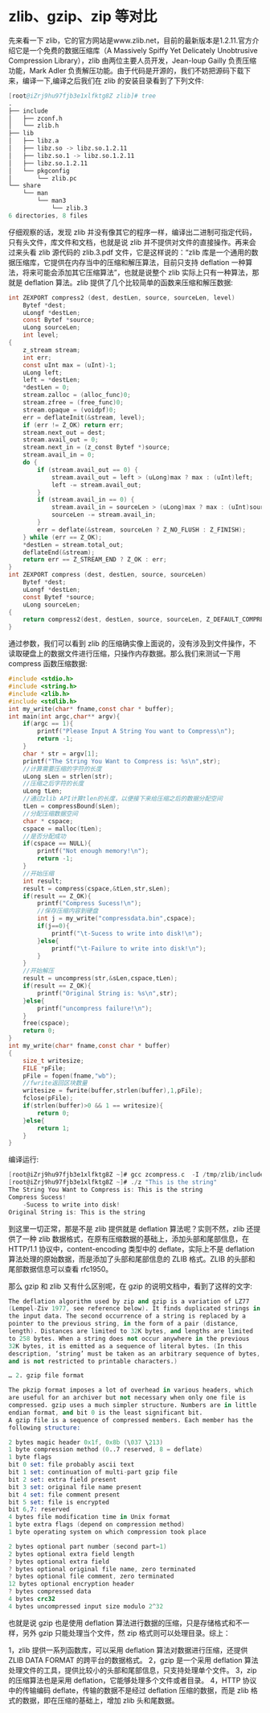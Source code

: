 # zlib、gzip、zip 等对比

先来看一下 zlib，它的官方网站是www.zlib.net，目前的最新版本是1.2.11.官方介绍它是一个免费的数据压缩库（A Massively Spiffy Yet Delicately Unobtrusive Compression Library），zlib 由两位主要人员开发，Jean-loup Gailly 负责压缩功能，Mark Adler 负责解压功能。由于代码是开源的，我们不妨把源码下载下来，编译一下,编译之后我们在 zlib 的安装目录看到了下列文件:

```s
[root@iZrj9hu97fjb3e1xlfktg8Z zlib]# tree
.
├── include
│   ├── zconf.h
│   └── zlib.h
├── lib
│   ├── libz.a
│   ├── libz.so -> libz.so.1.2.11
│   ├── libz.so.1 -> libz.so.1.2.11
│   ├── libz.so.1.2.11
│   └── pkgconfig
│       └── zlib.pc
└── share
    └── man
        └── man3
            └── zlib.3
6 directories, 8 files
```

仔细观察的话，发现 zlib 并没有像其它的程序一样，编译出二进制可指定代码，只有头文件，库文件和文档，也就是说 zlib 并不提供对文件的直接操作。再来会过来头看 zlib 源代码的 zlib.3.pdf 文件，它是这样说的：“zlib 库是一个通用的数据压缩库，它提供在内存当中的压缩和解压算法，目前只支持 deflation 一种算法，将来可能会添加其它压缩算法”，也就是说整个 zlib 实际上只有一种算法，那就是 deflation 算法。zlib 提供了几个比较简单的函数来压缩和解压数据:

```c
int ZEXPORT compress2 (dest, destLen, source, sourceLen, level)
    Bytef *dest;
    uLongf *destLen;
    const Bytef *source;
    uLong sourceLen;
    int level;
{
    z_stream stream;
    int err;
    const uInt max = (uInt)-1;
    uLong left;
    left = *destLen;
    *destLen = 0;
    stream.zalloc = (alloc_func)0;
    stream.zfree = (free_func)0;
    stream.opaque = (voidpf)0;
    err = deflateInit(&stream, level);
    if (err != Z_OK) return err;
    stream.next_out = dest;
    stream.avail_out = 0;
    stream.next_in = (z_const Bytef *)source;
    stream.avail_in = 0;
    do {
        if (stream.avail_out == 0) {
            stream.avail_out = left > (uLong)max ? max : (uInt)left;
            left -= stream.avail_out;
        }
        if (stream.avail_in == 0) {
            stream.avail_in = sourceLen > (uLong)max ? max : (uInt)sourceLen;
            sourceLen -= stream.avail_in;
        }
        err = deflate(&stream, sourceLen ? Z_NO_FLUSH : Z_FINISH);
    } while (err == Z_OK);
    *destLen = stream.total_out;
    deflateEnd(&stream);
    return err == Z_STREAM_END ? Z_OK : err;
}
int ZEXPORT compress (dest, destLen, source, sourceLen)
    Bytef *dest;
    uLongf *destLen;
    const Bytef *source;
    uLong sourceLen;
{
    return compress2(dest, destLen, source, sourceLen, Z_DEFAULT_COMPRESSION);
}
```

通过参数，我们可以看到 zlib 的压缩确实像上面说的，没有涉及到文件操作，不读取硬盘上的数据文件进行压缩，只操作内存数据。那么我们来测试一下用 compress 函数压缩数据:

```c
#include <stdio.h>
#include <string.h>
#include <zlib.h>
#include <stdlib.h>
int my_write(char* fname,const char * buffer);
int main(int argc,char** argv){
    if(argc == 1){
        printf("Please Input A String You want to Compress\n");
        return -1;
    }
    char * str = argv[1];
    printf("The String You Want to Compress is: %s\n",str);
    //计算需要压缩的字符的长度
    uLong sLen = strlen(str);
    //压缩之后字符的长度
    uLong tLen;
    //通过zlib API计算tlen的长度，以便接下来给压缩之后的数据分配空间
    tLen = compressBound(sLen);
    //分配压缩数据空间
    char * cspace;
    cspace = malloc(tLen);
    //是否分配成功
    if(cspace == NULL){
        printf("Not enough memory!\n");
        return -1;
    }
    //开始压缩
    int result;
    result = compress(cspace,&tLen,str,sLen);
    if(result == Z_OK){
        printf("Compress Sucess!\n");
        //保存压缩内容到硬盘
        int j = my_write("compressdata.bin",cspace);
        if(j==0){
            printf("\t-Sucess to write into disk!\n");
        }else{
            printf("\t-Failure to write into disk!\n");
        }
    }
    //开始解压
    result = uncompress(str,&sLen,cspace,tLen);
    if(result == Z_OK){
        printf("Original String is: %s\n",str);
    }else{
        printf("uncompress failure!\n");
    }
    free(cspace);
    return 0;
}
int my_write(char* fname,const char * buffer)
{
    size_t writesize;
    FILE *pFile;
    pFile = fopen(fname,"wb");
    //fwrite返回区块数量
    writesize = fwrite(buffer,strlen(buffer),1,pFile);
    fclose(pFile);
    if(strlen(buffer)>0 && 1 == writesize){
        return 0;
    }else{
        return 1;
    }
}
```

编译运行:

```c
[root@iZrj9hu97fjb3e1xlfktg8Z ~]# gcc zcompress.c  -I /tmp/zlib/include/ -lz -L /tmp/zlib/lib/ -o z
[root@iZrj9hu97fjb3e1xlfktg8Z ~]# ./z "This is the string"
The String You Want to Compress is: This is the string
Compress Sucess!
	-Sucess to write into disk!
Original String is: This is the string
```

到这里一切正常，那是不是 zlib 提供就是 deflation 算法呢？实则不然，zlib 还提供了一种 zlib 数据格式，在原有压缩数据的基础上，添加头部和尾部信息，在 HTTP/1.1 协议中，content-encoding 类型中的 deflate，实际上不是 deflation 算法处理的原始数据，而是添加了头部和尾部信息的 ZLIB 格式。ZLIB 的头部和尾部数据信息可以查看 rfc1950。

那么 gzip 和 zlib 又有什么区别呢，在 gzip 的说明文档中，看到了这样的文字:

```s
The deflation algorithm used by zip and gzip is a variation of LZ77
(Lempel-Ziv 1977, see reference below). It finds duplicated strings in
the input data. The second occurrence of a string is replaced by a
pointer to the previous string, in the form of a pair (distance,
length). Distances are limited to 32K bytes, and lengths are limited
to 258 bytes. When a string does not occur anywhere in the previous
32K bytes, it is emitted as a sequence of literal bytes. (In this
description, ‘string’ must be taken as an arbitrary sequence of bytes,
and is not restricted to printable characters.)

… 2. gzip file format

The pkzip format imposes a lot of overhead in various headers, which
are useful for an archiver but not necessary when only one file is
compressed. gzip uses a much simpler structure. Numbers are in little
endian format, and bit 0 is the least significant bit.
A gzip file is a sequence of compressed members. Each member has the
following structure:

2 bytes magic header 0x1f, 0x8b (\037 \213)
1 byte compression method (0..7 reserved, 8 = deflate)
1 byte flags
bit 0 set: file probably ascii text
bit 1 set: continuation of multi-part gzip file
bit 2 set: extra field present
bit 3 set: original file name present
bit 4 set: file comment present
bit 5 set: file is encrypted
bit 6,7: reserved
4 bytes file modification time in Unix format
1 byte extra flags (depend on compression method)
1 byte operating system on which compression took place

2 bytes optional part number (second part=1)
2 bytes optional extra field length
? bytes optional extra field
? bytes optional original file name, zero terminated
? bytes optional file comment, zero terminated
12 bytes optional encryption header
? bytes compressed data
4 bytes crc32
4 bytes uncompressed input size modulo 2^32
```

也就是说 gzip 也是使用 deflation 算法进行数据的压缩，只是存储格式和不一样，另外 gzip 只能处理当个文件，然 zip 格式则可以处理目录。综上：

1，zlib 提供一系列函数库，可以采用 deflation 算法对数据进行压缩，还提供 ZLIB DATA FORMAT 的跨平台的数据格式。
2，gzip 是一个采用 deflation 算法处理文件的工具，提供比较小的头部和尾部信息，只支持处理单个文件。
3，zip 的压缩算法也是采用 deflation，它能够处理多个文件或者目录。
4，HTTP 协议中的传输编码 deflate，传输的数据不是经过 deflation 压缩的数据，而是 zlib 格式的数据，即在压缩的基础上，增加 zlib 头和尾数据。
